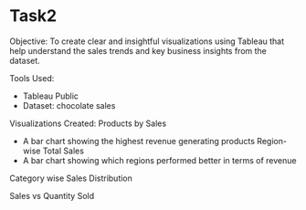 # Task2
Objective:
To create clear and insightful visualizations using Tableau that help understand the sales trends and key business insights from the dataset.

Tools Used:
- Tableau Public
- Dataset: chocolate sales

Visualizations Created:
Products by Sales 
   - A bar chart showing the highest revenue generating products
Region-wise Total Sales 
   - A bar chart showing which regions performed better in terms of revenue

Category wise Sales Distribution

Sales vs Quantity Sold

